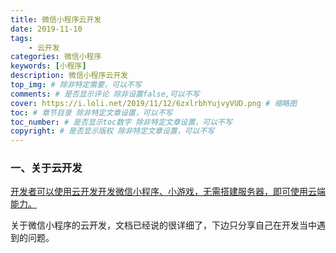 ```yaml
---
title: 微信小程序云开发
date: 2019-11-10
tags: 
    - 云开发
categories: 微信小程序
keywords: [小程序]
description: 微信小程序云开发
top_img: # 除非特定需要，可以不写
comments: # 是否显示评论 除非设置false,可以不写
cover: https://i.loli.net/2019/11/12/6zxlrbhYujvyVUD.png # 缩略图
toc: # 章节目录 除非特定文章设置，可以不写
toc_number: # 是否显示toc数字 除非特定文章设置，可以不写
copyright: # 是否显示版权 除非特定文章设置，可以不写
---
```


### 一、关于云开发
[开发者可以使用云开发开发微信小程序、小游戏，无需搭建服务器，即可使用云端能力。](https://developers.weixin.qq.com/miniprogram/dev/wxcloud/basis/getting-started.html)

关于微信小程序的云开发，文档已经说的很详细了，下边只分享自己在开发当中遇到的问题。













<br>
<br>
<br>
<br>
<br>